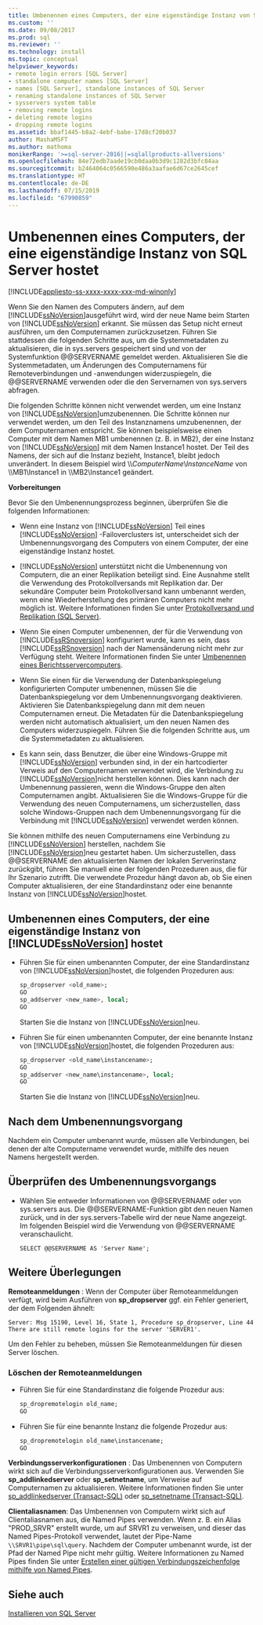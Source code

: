```yaml
---
title: Umbenennen eines Computers, der eine eigenständige Instanz von SQL Server hostet | Microsoft-Dokumentation
ms.custom: ''
ms.date: 09/08/2017
ms.prod: sql
ms.reviewer: ''
ms.technology: install
ms.topic: conceptual
helpviewer_keywords:
- remote login errors [SQL Server]
- standalone computer names [SQL Server]
- names [SQL Server], standalone instances of SQL Server
- renaming standalone instances of SQL Server
- sysservers system table
- removing remote logins
- deleting remote logins
- dropping remote logins
ms.assetid: bbaf1445-b8a2-4ebf-babe-17d8cf20b037
author: MashaMSFT
ms.author: mathoma
monikerRange: '>=sql-server-2016||=sqlallproducts-allversions'
ms.openlocfilehash: 84e72edb7aade19cb0daa0b3d9c1282d3bfc84aa
ms.sourcegitcommit: b2464064c0566590e486a3aafae6d67ce2645cef
ms.translationtype: HT
ms.contentlocale: de-DE
ms.lasthandoff: 07/15/2019
ms.locfileid: "67990859"
---
```

# <a name="rename-a-computer-that-hosts-a-stand-alone-instance-of-sql-server"></a>Umbenennen eines Computers, der eine eigenständige Instanz von SQL Server hostet

[!INCLUDE[appliesto-ss-xxxx-xxxx-xxx-md-winonly](../../includes/appliesto-ss-xxxx-xxxx-xxx-md-winonly.md)]

Wenn Sie den Namen des Computers ändern, auf dem [!INCLUDE[ssNoVersion](../../includes/ssnoversion-md.md)]ausgeführt wird, wird der neue Name beim Starten von [!INCLUDE[ssNoVersion](../../includes/ssnoversion-md.md)] erkannt. Sie müssen das Setup nicht erneut ausführen, um den Computernamen zurückzusetzen. Führen Sie stattdessen die folgenden Schritte aus, um die Systemmetadaten zu aktualisieren, die in sys.servers gespeichert sind und von der Systemfunktion @@SERVERNAME gemeldet werden. Aktualisieren Sie die Systemmetadaten, um Änderungen des Computernamens für Remoteverbindungen und -anwendungen widerzuspiegeln, die @@SERVERNAME verwenden oder die den Servernamen von sys.servers abfragen.  
  
Die folgenden Schritte können nicht verwendet werden, um eine Instanz von [!INCLUDE[ssNoVersion](../../includes/ssnoversion-md.md)]umzubenennen. Die Schritte können nur verwendet werden, um den Teil des Instanznamens umzubenennen, der dem Computernamen entspricht. Sie können beispielsweise einen Computer mit dem Namen MB1 umbenennen (z. B. in MB2), der eine Instanz von [!INCLUDE[ssNoVersion](../../includes/ssnoversion-md.md)] mit dem Namen Instance1 hostet. Der Teil des Namens, der sich auf die Instanz bezieht, Instance1, bleibt jedoch unverändert. In diesem Beispiel wird \\\\*ComputerName*\\*InstanceName* von \\\MB1\Instance1 in \\\MB2\Instance1 geändert.  
  
 **Vorbereitungen**  
  
 Bevor Sie den Umbenennungsprozess beginnen, überprüfen Sie die folgenden Informationen:  
  
-   Wenn eine Instanz von [!INCLUDE[ssNoVersion](../../includes/ssnoversion-md.md)] Teil eines [!INCLUDE[ssNoVersion](../../includes/ssnoversion-md.md)] -Failoverclusters ist, unterscheidet sich der Umbenennungsvorgang des Computers von einem Computer, der eine eigenständige Instanz hostet.  
  
-   [!INCLUDE[ssNoVersion](../../includes/ssnoversion-md.md)] unterstützt nicht die Umbenennung von Computern, die an einer Replikation beteiligt sind. Eine Ausnahme stellt die Verwendung des Protokollversands mit Replikation dar. Der sekundäre Computer beim Protokollversand kann umbenannt werden, wenn eine Wiederherstellung des primären Computers nicht mehr möglich ist. Weitere Informationen finden Sie unter [Protokollversand und Replikation &#40;SQL Server&#41;](../../database-engine/log-shipping/log-shipping-and-replication-sql-server.md).  
  
-   Wenn Sie einen Computer umbenennen, der für die Verwendung von [!INCLUDE[ssRSnoversion](../../includes/ssrsnoversion-md.md)] konfiguriert wurde, kann es sein, dass [!INCLUDE[ssRSnoversion](../../includes/ssrsnoversion-md.md)] nach der Namensänderung nicht mehr zur Verfügung steht. Weitere Informationen finden Sie unter [Umbenennen eines Berichtsservercomputers](../../reporting-services/report-server/rename-a-report-server-computer.md).  
  
-   Wenn Sie einen für die Verwendung der Datenbankspiegelung konfigurierten Computer umbenennen, müssen Sie die Datenbankspiegelung vor dem Umbenennungsvorgang deaktivieren. Aktivieren Sie Datenbankspiegelung dann mit dem neuen Computernamen erneut. Die Metadaten für die Datenbankspiegelung werden nicht automatisch aktualisiert, um den neuen Namen des Computers widerzuspiegeln. Führen Sie die folgenden Schritte aus, um die Systemmetadaten zu aktualisieren.  
  
-   Es kann sein, dass Benutzer, die über eine Windows-Gruppe mit [!INCLUDE[ssNoVersion](../../includes/ssnoversion-md.md)] verbunden sind, in der ein hartcodierter Verweis auf den Computernamen verwendet wird, die Verbindung zu [!INCLUDE[ssNoVersion](../../includes/ssnoversion-md.md)]nicht herstellen können. Dies kann nach der Umbenennung passieren, wenn die Windows-Gruppe den alten Computernamen angibt. Aktualisieren Sie die Windows-Gruppe für die Verwendung des neuen Computernamens, um sicherzustellen, dass solche Windows-Gruppen nach dem Umbenennungsvorgang für die Verbindung mit [!INCLUDE[ssNoVersion](../../includes/ssnoversion-md.md)] verwendet werden können.  
  
 Sie können mithilfe des neuen Computernamens eine Verbindung zu [!INCLUDE[ssNoVersion](../../includes/ssnoversion-md.md)] herstellen, nachdem Sie [!INCLUDE[ssNoVersion](../../includes/ssnoversion-md.md)]neu gestartet haben. Um sicherzustellen, dass @@SERVERNAME den aktualisierten Namen der lokalen Serverinstanz zurückgibt, führen Sie manuell eine der folgenden Prozeduren aus, die für Ihr Szenario zutrifft. Die verwendete Prozedur hängt davon ab, ob Sie einen Computer aktualisieren, der eine Standardinstanz oder eine benannte Instanz von [!INCLUDE[ssNoVersion](../../includes/ssnoversion-md.md)]hostet.  
  
## <a name="rename-a-computer-that-hosts-a-stand-alone-instance-of-includessnoversionincludesssnoversion-mdmd"></a>Umbenennen eines Computers, der eine eigenständige Instanz von [!INCLUDE[ssNoVersion](../../includes/ssnoversion-md.md)] hostet  
  
-   Führen Sie für einen umbenannten Computer, der eine Standardinstanz von [!INCLUDE[ssNoVersion](../../includes/ssnoversion-md.md)]hostet, die folgenden Prozeduren aus:  
  
    ```sql
    sp_dropserver <old_name>;  
    GO  
    sp_addserver <new_name>, local;  
    GO  
    ```  
  
     Starten Sie die Instanz von [!INCLUDE[ssNoVersion](../../includes/ssnoversion-md.md)]neu.  
  
-   Führen Sie für einen umbenannten Computer, der eine benannte Instanz von [!INCLUDE[ssNoVersion](../../includes/ssnoversion-md.md)]hostet, die folgenden Prozeduren aus:  
  
    ```sql
    sp_dropserver <old_name\instancename>;  
    GO  
    sp_addserver <new_name\instancename>, local;  
    GO  
    ```  
  
     Starten Sie die Instanz von [!INCLUDE[ssNoVersion](../../includes/ssnoversion-md.md)]neu.  
  
## <a name="after-the-renaming-operation"></a>Nach dem Umbenennungsvorgang  
 Nachdem ein Computer umbenannt wurde, müssen alle Verbindungen, bei denen der alte Computername verwendet wurde, mithilfe des neuen Namens hergestellt werden.  
  
## <a name="verify-renaming-operation"></a>Überprüfen des Umbenennungsvorgangs  
  
-   Wählen Sie entweder Informationen von @@SERVERNAME oder von sys.servers aus. Die @@SERVERNAME-Funktion gibt den neuen Namen zurück, und in der sys.servers-Tabelle wird der neue Name angezeigt. Im folgenden Beispiel wird die Verwendung von @@SERVERNAME veranschaulicht.  
  
    ```  
    SELECT @@SERVERNAME AS 'Server Name';  
    ```  
  
## <a name="additional-considerations"></a>Weitere Überlegungen  
 **Remoteanmeldungen** : Wenn der Computer über Remoteanmeldungen verfügt, wird beim Ausführen von **sp_dropserver** ggf. ein Fehler generiert, der dem Folgenden ähnelt:  
  
 `Server: Msg 15190, Level 16, State 1, Procedure sp_dropserver, Line 44 There are still remote logins for the server 'SERVER1'.`  
  
 Um den Fehler zu beheben, müssen Sie Remoteanmeldungen für diesen Server löschen.  
  
### <a name="drop-remote-logins"></a>Löschen der Remoteanmeldungen  
  
-   Führen Sie für eine Standardinstanz die folgende Prozedur aus:  
  
    ```sql
    sp_dropremotelogin old_name;  
    GO  
    ```  
  
-   Führen Sie für eine benannte Instanz die folgende Prozedur aus:  
  
    ```sql
    sp_dropremotelogin old_name\instancename;  
    GO  
    ```  
  
 **Verbindungsserverkonfigurationen** : Das Umbenennen von Computern wirkt sich auf die Verbindungsserverkonfigurationen aus. Verwenden Sie **sp_addlinkedserver** oder **sp_setnetname**, um Verweise auf Computernamen zu aktualisieren. Weitere Informationen finden Sie unter [sp_addlinkedserver &#40;Transact-SQL&#41;](../../relational-databases/system-stored-procedures/sp-addlinkedserver-transact-sql.md) oder [sp_setnetname &#40;Transact-SQL&#41;](../../relational-databases/system-stored-procedures/sp-setnetname-transact-sql.md).  
  
 **Clientaliasnamen**: Das Umbenennen von Computern wirkt sich auf Clientaliasnamen aus, die Named Pipes verwenden. Wenn z. B. ein Alias "PROD_SRVR" erstellt wurde, um auf SRVR1 zu verweisen, und dieser das Named Pipes-Protokoll verwendet, lautet der Pipe-Name `\\SRVR1\pipe\sql\query`. Nachdem der Computer umbenannt wurde, ist der Pfad der Named Pipe nicht mehr gültig. Weitere Informationen zu Named Pipes finden Sie unter [Erstellen einer gültigen Verbindungszeichenfolge mithilfe von Named Pipes](https://go.microsoft.com/fwlink/?LinkId=111063).  
  
## <a name="see-also"></a>Siehe auch  
 [Installieren von SQL Server](../../database-engine/install-windows/install-sql-server.md)  
  
  
